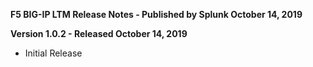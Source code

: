**F5 BIG-IP LTM Release Notes - Published by Splunk October 14, 2019**


**Version 1.0.2 - Released October 14, 2019**

* Initial Release
